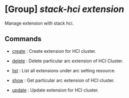 # [Group] _stack-hci extension_

Manage extension with stack hci.

## Commands

- [create](/Commands/stack-hci/extension/_create.md)
: Create extension for HCI cluster.

- [delete](/Commands/stack-hci/extension/_delete.md)
: Delete particular arc extension of HCI Cluster.

- [list](/Commands/stack-hci/extension/_list.md)
: List all extensions under arc setting resource.

- [show](/Commands/stack-hci/extension/_show.md)
: Get particular arc extension of HCI cluster.

- [update](/Commands/stack-hci/extension/_update.md)
: Update extension for HCI cluster.
